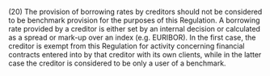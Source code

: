 (20) The provision of borrowing rates by creditors should not be considered to be benchmark provision for the purposes of this Regulation. A borrowing rate provided by a creditor is either set by an internal decision or calculated as a spread or mark-up over an index (e.g. EURIBOR). In the first case, the creditor is exempt from this Regulation for activity concerning financial contracts entered into by that creditor with its own clients, while in the latter case the creditor is considered to be only a user of a benchmark.